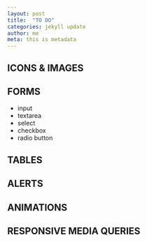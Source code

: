 ```yaml
---
layout: post
title:  "TO DO"
categories: jekyll update
author: me
meta: this is metadata
---
```


## ICONS & IMAGES

## FORMS
- input
- textarea
- select
- checkbox
- radio button

## TABLES

## ALERTS

## ANIMATIONS

## RESPONSIVE MEDIA QUERIES
